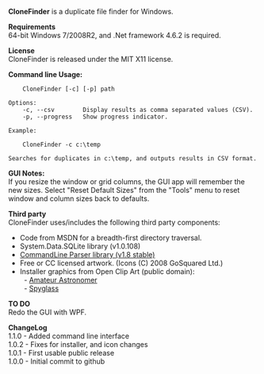 **CloneFinder** is a duplicate file finder for Windows. 

**Requirements**<br/>
64-bit Windows 7/2008R2, and .Net framework 4.6.2 is required.

**License**<br/>
CloneFinder is released under the MIT X11 license.

**Command line Usage:**

		CloneFinder [-c] [-p] path

	Options:
		-c, --csv        Display results as comma separated values (CSV).
		-p, --progress   Show progress indicator.

	Example:

		CloneFinder -c c:\temp

	Searches for duplicates in c:\temp, and outputs results in CSV format.

**GUI Notes:**<br/>
If you resize the window or grid columns, the GUI app will remember the new sizes.
Select "Reset Default Sizes" from the "Tools" menu to reset window and column sizes back to defaults.

**Third party**<br/>
CloneFinder uses/includes the following third party components:
- Code from MSDN for a breadth-first directory traversal.
- System.Data.SQLite library (v1.0.108)
- [CommandLine Parser library (v1.8 stable)][1] 
- Free or CC licensed artwork. (Icons (C) 2008 GoSquared Ltd.)
- Installer graphics from Open Clip Art (public domain):<br/>
&nbsp; - [Amateur Astronomer][2]<br/>
&nbsp; - [Spyglass][3]<br/>

[1]: <http://commandline.codeplex.com/> 
[2]: <http://openclipart.org/detail/139579/amateur-astronomer-by-sunking2/>
[3]: <http://openclipart.org/detail/28059/spyglass1-by-crimperman/>


**TO DO**<br/>
Redo the GUI with WPF.

**ChangeLog**<br/>
1.1.0 - Added command line interface<br/>
1.0.2 - Fixes for installer, and icon changes<br/>
1.0.1 - First usable public release<br/>
1.0.0 - Initial commit to github<br/>
